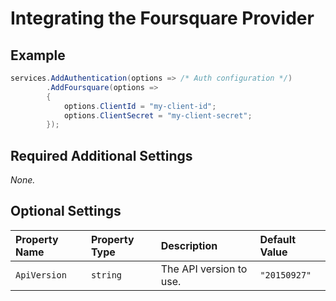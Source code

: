 # Integrating the Foursquare Provider

## Example

```csharp
services.AddAuthentication(options => /* Auth configuration */)
        .AddFoursquare(options =>
        {
            options.ClientId = "my-client-id";
            options.ClientSecret = "my-client-secret";
        });
```

## Required Additional Settings

_None._

## Optional Settings

| Property Name | Property Type | Description | Default Value |
|:--|:--|:--|:--|
| `ApiVersion` | `string` | The API version to use. | `"20150927"` |
